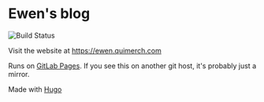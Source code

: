 # Ewen's blog

![Build Status](https://gitlab.com/pages/hugo/badges/master/build.svg)

Visit the website at <https://ewen.quimerch.com>

Runs on [GitLab Pages](https://pages.gitlab.io). If you see this on another git host, it's probably just a mirror.

Made with [Hugo](https://gohugo.io)
